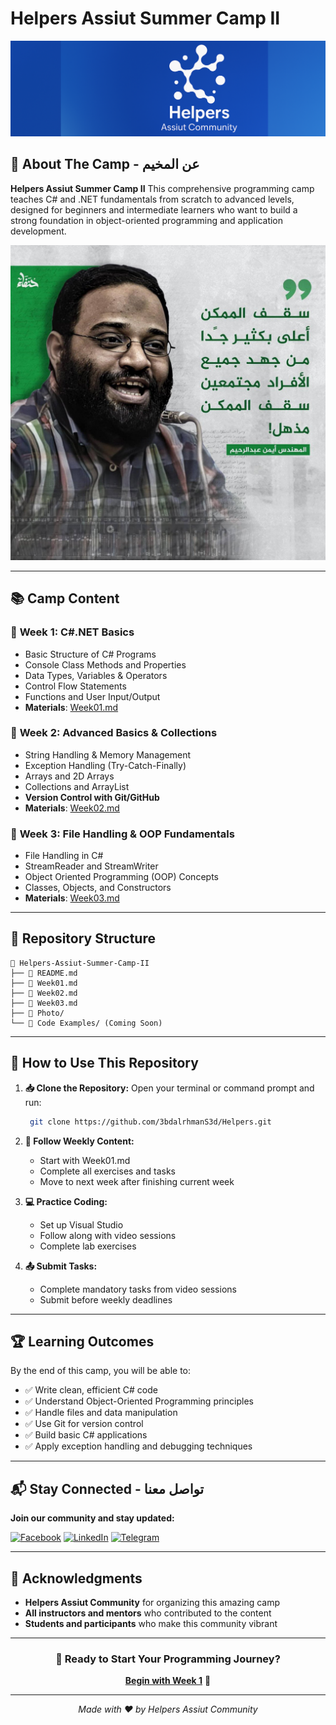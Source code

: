 # Helpers Assiut Summer Camp II

[![Helpers Assiut Community](Photo/cover.PNG)](https://www.facebook.com/share/1AW6CKZv3B/)

## 🎯 About The Camp - عن المخيم

**Helpers Assiut Summer Camp II**
This comprehensive programming camp teaches C# and .NET fundamentals from scratch to advanced levels, designed for beginners and intermediate learners who want to build a strong foundation in object-oriented programming and application development.

![Helpers Assiut Community](Photo/EusiZ7rWYAEvOlr.jpg)

---

## 📚 Camp Content

### 📅 **Week 1: C#.NET Basics**

- Basic Structure of C# Programs
- Console Class Methods and Properties
- Data Types, Variables & Operators
- Control Flow Statements
- Functions and User Input/Output
- **Materials**: [Week01.md](Week01.md)

### 📅 **Week 2: Advanced Basics & Collections**

- String Handling & Memory Management
- Exception Handling (Try-Catch-Finally)
- Arrays and 2D Arrays
- Collections and ArrayList
- **Version Control with Git/GitHub**
- **Materials**: [Week02.md](Week02.md)

### 📅 **Week 3: File Handling & OOP Fundamentals**

- File Handling in C#
- StreamReader and StreamWriter
- Object Oriented Programming (OOP) Concepts
- Classes, Objects, and Constructors
- **Materials**: [Week03.md](Week03.md)

---

## 📁 Repository Structure

``` plaintext
📂 Helpers-Assiut-Summer-Camp-II
├── 📄 README.md
├── 📄 Week01.md
├── 📄 Week02.md  
├── 📄 Week03.md
├── 📂 Photo/
└── 📂 Code Examples/ (Coming Soon)
```

---

## 🚀 How to Use This Repository

1. **📥 Clone the Repository:**
    Open your terminal or command prompt and run:

   ```bash
    git clone https://github.com/3bdalrhmanS3d/Helpers.git
   ```

2. **📖 Follow Weekly Content:**
   - Start with Week01.md
   - Complete all exercises and tasks
   - Move to next week after finishing current week

3. **💻 Practice Coding:**
   - Set up Visual Studio
   - Follow along with video sessions
   - Complete lab exercises

4. **📤 Submit Tasks:**
   - Complete mandatory tasks from video sessions
   - Submit before weekly deadlines

---

## 🏆 Learning Outcomes 

By the end of this camp, you will be able to:

- ✅ Write clean, efficient C# code
- ✅ Understand Object-Oriented Programming principles
- ✅ Handle files and data manipulation
- ✅ Use Git for version control
- ✅ Build basic C# applications
- ✅ Apply exception handling and debugging techniques

---

## 📬 Stay Connected - تواصل معنا

**Join our community and stay updated:**

[![Facebook](https://img.shields.io/badge/Facebook-1877F2?style=for-the-badge&logo=facebook&logoColor=white)](https://www.facebook.com/share/1AW6CKZv3B/)
[![LinkedIn](https://img.shields.io/badge/LinkedIn-0077B5?style=for-the-badge&logo=linkedin&logoColor=white)](https://www.linkedin.com/company/the-helpers-ac/)
[![Telegram](https://img.shields.io/badge/Telegram-2CA5E0?style=for-the-badge&logo=telegram&logoColor=white)](https://t.me/HelpersAU)

---

## 🌟 Acknowledgments

- **Helpers Assiut Community** for organizing this amazing camp
- **All instructors and mentors** who contributed to the content
- **Students and participants** who make this community vibrant

---

<div align="center" >

### 💪 Ready to Start Your Programming Journey? 

**[Begin with Week 1](Week01.md)** 🚀

---

*Made with ❤️ by Helpers Assiut Community*
</div>